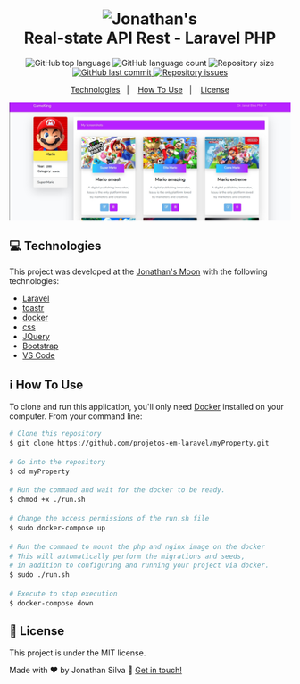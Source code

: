 
<h1 align="center">
    <img alt="Jonathan's" src="https://i.pinimg.com/originals/52/1a/fa/521afaada5d1c270249703e2420fbbb3.png" />
    <br>
    Real-state API Rest - Laravel PHP
</h1>

<p align="center">
  <img alt="GitHub top language" src="https://img.shields.io/github/languages/top/projetos-em-laravel/GameKing.svg">

  <img alt="GitHub language count" src="https://img.shields.io/github/languages/count/projetos-em-laravel/GameKing.svg">

  <img alt="Repository size" src="https://img.shields.io/github/repo-size/projetos-em-laravel/GameKing.svg">
  <a href="https://github.com/projetos-em-laravel/GameKing/commits/master">
    <img alt="GitHub last commit" src="https://img.shields.io/github/last-commit/projetos-em-laravel/GameKing">
  </a>

  <a href="https://github.com/projetos-em-laravel/GameKing/issues">
    <img alt="Repository issues" src="https://img.shields.io/github/issues/projetos-em-laravel/GameKing.svg">
  </a>

<p align="center">
  <a href="#Moon-technologies">Technologies</a>&nbsp;&nbsp;&nbsp;|&nbsp;&nbsp;&nbsp;
  <a href="#information_source-how-to-use">How To Use</a>&nbsp;&nbsp;&nbsp;|&nbsp;&nbsp;&nbsp;
  <a href="#memo-license">License</a>
</p>

<p align="center">
  <img src="https://github.com/JonathansMoon/files/blob/master/images/GameKing.jpg">
</p>

## :computer: Technologies

This project was developed at the [Jonathan's Moon](#) with the following technologies:

-  [Laravel](https://laravel.com/)
-  [toastr](https://github.com/yoeunes/toastr)
-  [docker](https://www.docker.com/)
-  [css](https://developer.mozilla.org/pt-BR/docs/Web/CSS)
-  [JQuery](https://jquery.com/)
-  [Bootstrap](https://getbootstrap.com/)
-  [VS Code][vc]

## :information_source: How To Use

To clone and run this application, you'll only need [Docker](https://www.docker.com/) installed on your computer. From your command line:

```bash
# Clone this repository
$ git clone https://github.com/projetos-em-laravel/myProperty.git

# Go into the repository
$ cd myProperty

# Run the command and wait for the docker to be ready.
$ chmod +x ./run.sh

# Change the access permissions of the run.sh file
$ sudo docker-compose up

# Run the command to mount the php and nginx image on the docker
# This will automatically perform the migrations and seeds, 
# in addition to configuring and running your project via docker.
$ sudo ./run.sh

# Execute to stop execution
$ docker-compose down
```

## :memo: License
This project is under the MIT license.

Made with ♥ by Jonathan Silva :wave: [Get in touch!](https://www.linkedin.com/in/jonathan-silva-gomes-53271a168/)

[vc]: https://code.visualstudio.com/
